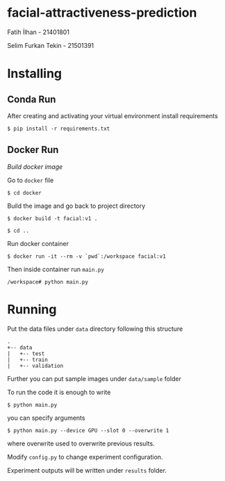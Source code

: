# facial-attractiveness-prediction

Fatih İlhan - 21401801

Selim Furkan Tekin - 21501391

# Installing

## Conda Run
After creating and activating your virtual environment install requirements

``
$ pip install -r requirements.txt
``


## Docker Run

*Build docker image* 


Go to `docker` file


```$ cd docker```

Build the image and go back to project directory

``$ docker build -t facial:v1 .``


``$ cd .. ``

Run docker container

``$ docker run -it --rm -v `pwd`:/workspace facial:v1 ``

Then inside container run `main.py`

``/workspace# python main.py``


# Running

Put the data files under `data` directory following this structure

```
.
+-- data
|   +-- test
|   +-- train
|   +-- validation
```

Further you can put sample images under `data/sample` folder


To run the code it is enough to write 

```
$ python main.py
```

you can specify arguments

```
$ python main.py --device GPU --slot 0 --overwrite 1
```

where overwrite used to overwrite previous results.

Modify `config.py` to change experiment configuration.

Experiment outputs will be written under `results` folder.
